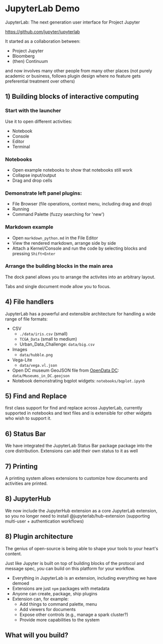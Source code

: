 # JupyterLab Demo

JupyterLab: The next generation user interface for Project Jupyter

https://github.com/jupyter/jupyterlab

It started as a collaboration between:

* Project Jupyter
* Bloomberg
* (then) Continuum

and now involves many other people from many other places (not purely academic or business, follows plugin design where no feature gets preferential treatment over others)

## 1) Building blocks of interactive computing

### Start with the launcher

Use it to open different activities:

* Notebook
* Console
* Editor
* Terminal

### Notebooks

* Open example notebooks to show that notebooks still work
* Collapse input/output
* Drag and drop cells

### Demonstrate left panel plugins:

* File Browser (file operations, context menu, including drag and drop)
* Running
* Command Palette (fuzzy searching for 'new')

### Markdown example

* Open `markdown_python.md` in the File Editor
* View the rendered markdown, arrange side by side
* Attach a Kernel/Console and run the code by selecting blocks and pressing
  `Shift+Enter`

### Arrange the building blocks in the main area

The dock panel allows you to arrange the activites into an
arbitrary layout.

Tabs and single document mode allow you to focus.

## 4) File handlers

JupyterLab has a powerful and extensible architecture for handling a wide range of file formats:

* CSV
  - `./data/iris.csv` (small)
  - `TCGA_Data` (small to medium)
  - Urban_Data_Challenge: `data/big.csv`
* Images
  - `data/hubble.png`
* Vega-Lite
  - `data/vega.vl.json`
* Open DC museum GeoJSON file from [OpenData DC](http://opendata.dc.gov/datasets/2e65fc16edc3481989d2cc17e6f8c533_54): `data/Museums_in_DC.geojson`
* Notebook demonstrating bqplot widgets: `notebooks/bqplot.ipynb`

## 5) Find and Replace
first class support for find and replace across JupyterLab, currently supported in 
notebooks and text files and is extensible for other widgets who wish to support it.

## 6) Status Bar
We have integrated the JupyterLab Status Bar package package into the core distribution. Extensions can add their own status to it as well 

## 7) Printing

A printing system allows extensions to customize how documents and activities are printed. 

## 8) JupyterHub

We now include the JupyterHub extension as a core JupyterLab extension, so you no longer need to install @jupyterlab/hub-extension (supporting multi-user + authentication workflows)

## 8) Plugin architecture

The genius of open-source is being able to shape your tools to your heart's content.

Just like Jupyter is built on top of building blocks of the protocol and message spec, *you* can build on this platform for your workflow.

* Everything in JupyterLab is an extension, including everything we have demoed
* Extensions are just `npm` packages with metadata
* Anyone can create, package, ship plugins
* Extension can, for example:
  - Add things to command palette, menu
  - Add viewers for documents
  - Expose other controls (e.g., manage a spark cluster?)
  - Provide more capabilities to the system

## What will you build?

